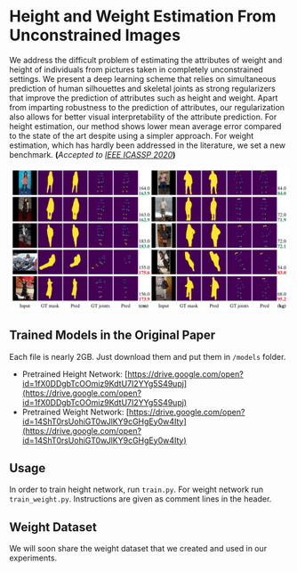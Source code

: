 # Height and Weight Estimation From Unconstrained Images

We address the difficult problem of estimating the attributes of weight and height of individuals from pictures taken in completely unconstrained settings. We present a deep learning scheme that relies on simultaneous prediction of human silhouettes and skeletal joints as strong regularizers that improve the prediction of attributes such as height and weight. Apart from imparting robustness to the prediction of attributes, our regularization also allows for better visual interpretability of the attribute prediction. For height estimation, our method shows lower mean average error compared to the state of the art despite using a simpler approach. For weight estimation, which has hardly been addressed in the literature, we set a new benchmark. **(**_Accepted to [IEEE ICASSP 2020](https://2020.ieeeicassp.org)_**)**

![Image of Yaktocat](images/results.png)

## Trained Models in the Original Paper

Each file is nearly 2GB. Just download them and put them in `/models` folder.
- Pretrained Height Network: [https://drive.google.com/open?id=1fX0DDgbTcOOmiz9KdtU7I2YYg5S49upj](https://drive.google.com/open?id=1fX0DDgbTcOOmiz9KdtU7I2YYg5S49upj)
- Pretrained Weight Network: [https://drive.google.com/open?id=14ShT0rsUohiGT0wJlKY9cGHgEy0w4Ity](https://drive.google.com/open?id=14ShT0rsUohiGT0wJlKY9cGHgEy0w4Ity)

## Usage

In order to train height network, run `train.py`. For weight network run `train_weight.py`. Instructions are given as comment lines in the header.

## Weight Dataset

We will soon share the weight dataset that we created and used in our experiments.
